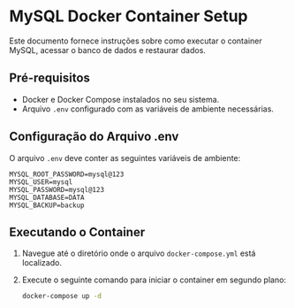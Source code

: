 # MySQL Docker Container Setup

Este documento fornece instruções sobre como executar o container MySQL, acessar o banco de dados e restaurar dados.

## Pré-requisitos

- Docker e Docker Compose instalados no seu sistema.
- Arquivo `.env` configurado com as variáveis de ambiente necessárias.

## Configuração do Arquivo .env

O arquivo `.env` deve conter as seguintes variáveis de ambiente:

```plaintext
MYSQL_ROOT_PASSWORD=mysql@123
MYSQL_USER=mysql
MYSQL_PASSWORD=mysql@123
MYSQL_DATABASE=DATA
MYSQL_BACKUP=backup
```

## Executando o Container

1. Navegue até o diretório onde o arquivo `docker-compose.yml` está localizado.

2. Execute o seguinte comando para iniciar o container em segundo plano:

   ```bash
   docker-compose up -d